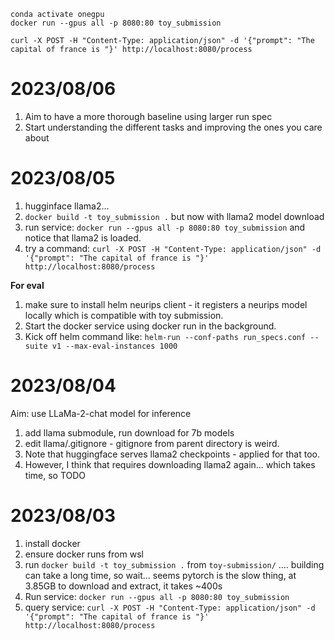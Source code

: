 ```
conda activate onegpu
docker run --gpus all -p 8080:80 toy_submission

curl -X POST -H "Content-Type: application/json" -d '{"prompt": "The capital of france is "}' http://localhost:8080/process
```

# 2023/08/06
1. Aim to have a more thorough baseline using larger run spec
2. Start understanding the different tasks and improving the ones you care about

# 2023/08/05
1. hugginface llama2...
2. `docker build -t toy_submission .` but now with llama2 model download
3. run service: `docker run --gpus all -p 8080:80 toy_submission` and notice that llama2 is loaded.
4. try a command: `curl -X POST -H "Content-Type: application/json" -d '{"prompt": "The capital of france is "}' http://localhost:8080/process`

**For eval**
1. make sure to install helm neurips client - it registers a neurips model locally which is compatible with toy submission.
2. Start the docker service using docker run in the background.
3. Kick off helm command like: `helm-run --conf-paths run_specs.conf --suite v1 --max-eval-instances 1000`
# 2023/08/04
Aim: use LLaMa-2-chat model for inference
1. add llama submodule, run download for 7b models
2. edit llama/.gitignore - gitignore from parent directory is weird.
3. Note that huggingface serves llama2 checkpoints - applied for that too.
4. However, I think that requires downloading llama2 again... which takes time, so TODO

# 2023/08/03
1. install docker
2. ensure docker runs from wsl
3. run `docker build -t toy_submission .` from `toy-submission/` .... building can take a long time, so wait... seems pytorch is the slow thing, at 3.85GB to download and extract, it takes ~400s
4. Run service: `docker run --gpus all -p 8080:80 toy_submission`
5. query service: `curl -X POST -H "Content-Type: application/json" -d '{"prompt": "The capital of france is "}' http://localhost:8080/process`
